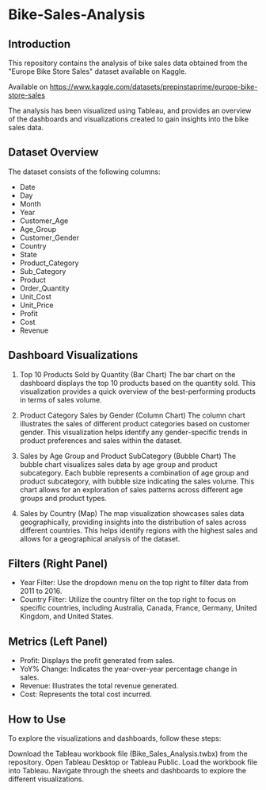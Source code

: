 # Bike-Sales-Analysis

## Introduction
This repository contains the analysis of bike sales data obtained from the "Europe Bike Store Sales" dataset available on Kaggle. 

Available on <https://www.kaggle.com/datasets/prepinstaprime/europe-bike-store-sales>

The analysis has been visualized using Tableau, and provides an overview of the dashboards and visualizations created to gain insights into the bike sales data.

## Dataset Overview
The dataset consists of the following columns:
- Date
- Day
- Month
- Year
- Customer_Age
- Age_Group
- Customer_Gender
- Country
- State
- Product_Category
- Sub_Category
- Product
- Order_Quantity
- Unit_Cost
- Unit_Price
- Profit
- Cost
- Revenue

## Dashboard Visualizations
1. Top 10 Products Sold by Quantity (Bar Chart)
The bar chart on the dashboard displays the top 10 products based on the quantity sold. This visualization provides a quick overview of the best-performing products in terms of sales volume.

2. Product Category Sales by Gender (Column Chart)
The column chart illustrates the sales of different product categories based on customer gender. This visualization helps identify any gender-specific trends in product preferences and sales within the dataset.

3. Sales by Age Group and Product SubCategory (Bubble Chart)
The bubble chart visualizes sales data by age group and product subcategory. Each bubble represents a combination of age group and product subcategory, with bubble size indicating the sales volume. This chart allows for an exploration of sales patterns across different age groups and product types.

4. Sales by Country (Map)
The map visualization showcases sales data geographically, providing insights into the distribution of sales across different countries. This helps identify regions with the highest sales and allows for a geographical analysis of the dataset.

## Filters (Right Panel)
- Year Filter: Use the dropdown menu on the top right to filter data from 2011 to 2016.
- Country Filter: Utilize the country filter on the top right to focus on specific countries, including Australia, Canada, France, Germany, United Kingdom, and United States.
## Metrics (Left Panel)
- Profit: Displays the profit generated from sales.
- YoY% Change: Indicates the year-over-year percentage change in sales.
- Revenue: Illustrates the total revenue generated.
- Cost: Represents the total cost incurred.


## How to Use
To explore the visualizations and dashboards, follow these steps:

Download the Tableau workbook file (Bike_Sales_Analysis.twbx) from the repository.
Open Tableau Desktop or Tableau Public.
Load the workbook file into Tableau.
Navigate through the sheets and dashboards to explore the different visualizations.
